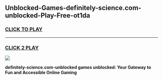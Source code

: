 
## Unblocked-Games-definitely-science.com-unblocked-Play-Free-ot1da
<h3>
<a href="https://premium76.site?title=definitely-science.com-unblocked&ref=21A">CLICK TO PLAY</a></h3>
<hr>

<h3>
<a href="https://premium76.site?title=definitely-science.com-unblocked&ref=21A">CLICK 2 PLAY</a>
  
</h3>

<a href="https://premium76.site?title=definitely-science.com-unblocked&ref=21A"><img src="https://clearcache.store/games.png"></a>


**definitely-science.com-unblocked games unblocked: Your Gateway to Fun and Accessible Online Gaming**
